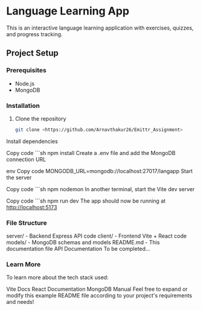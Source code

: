 # Language Learning App

This is an interactive language learning application with exercises, quizzes, and progress tracking.

## Project Setup

### Prerequisites

- Node.js
- MongoDB

### Installation

1. Clone the repository

   ```sh
   git clone <https://github.com/Arnavthakur26/Emittr_Assignment>

Install dependencies

Copy code
    ```sh
    npm install
Create a .env file and add the MongoDB connection URL

env
Copy code
MONGODB_URL=mongodb://localhost:27017/langapp
Start the server

Copy code
    ```sh
    npm nodemon 
In another terminal, start the Vite dev server


Copy code
    ```sh
    npm run dev
The app should now be running at <http://localhost:5173>


### File Structure
server/ - Backend Express API code
client/ - Frontend Vite + React code
models/ - MongoDB schemas and models
README.md - This documentation file
API Documentation
To be completed...

### Learn More
To learn more about the tech stack used:

Vite Docs
React Documentation
MongoDB Manual
Feel free to expand or modify this example README file according to your project's requirements and needs!
